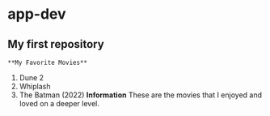 # app-dev
## My first repository
    **My Favorite Movies**
  1. Dune 2
  2. Whiplash
  3. The Batman (2022)
    **Information**
These are the movies that I enjoyed and loved on a deeper level.
